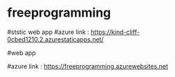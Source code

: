 # freeprogramming
#ststic web app
#azure link : https://kind-cliff-0cbed1210.2.azurestaticapps.net/


#web app

#azure link : https://freeprogramming.azurewebsites.net 
